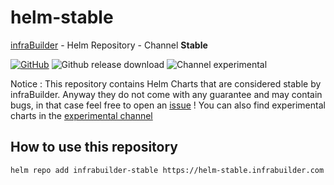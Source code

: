 # helm-stable

[infraBuilder](https://infrabuilder.com) - Helm Repository - Channel **Stable**

[![GitHub](https://img.shields.io/badge/-infrabuilder%2Fhelm--stable-black?logo=github&style=flat)](https://github.com/infraBuilder/helm-stable) ![Github release download](https://img.shields.io/github/downloads/infraBuilder/helm-stable/total?style=flat) ![Channel experimental](https://img.shields.io/badge/channel-stable-green?style=flat)

Notice : This repository contains Helm Charts that are considered stable by infraBuilder. Anyway they do not come with any guarantee and may contain bugs, in that case feel free to open an [issue](https://github.com/InfraBuilder/helm-stable/issues) ! You can also find experimental charts in the [experimental channel](https://helm-experimental.infrabuilder.com)

## How to use this repository

```bash
helm repo add infrabuilder-stable https://helm-stable.infrabuilder.com
```